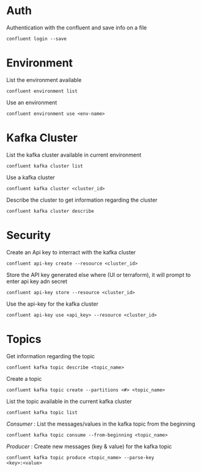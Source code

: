 # Auth
Authentication with the confluent and save info on a file
```
confluent login --save
```
# Environment
List the environment available
```
confluent environment list
```
Use an environment
```
confluent environment use <env-name>
```
# Kafka Cluster
List the kafka cluster available in current environment
```
confluent kafka cluster list
```
Use a kafka cluster 
```
confluent kafka cluster <cluster_id>
```
Describe the cluster to get information regarding the cluster
```
confluent kafka cluster describe
```
# Security
Create an Api key to interract with the kafka cluster
```
confluent api-key create --resource <cluster_id>
```
Store the API key generated else where (UI or terraform), it will prompt to enter api key adn secret
```
confluent api-key store --resource <cluster_id>
```
Use the api-key for the kafka cluster
```
confluent api-key use <api_key> --resource <cluster_id>
```
# Topics
Get information regarding the topic
```
confluent kafka topic describe <topic_name>
```
Create a topic
```
confluent kafka topic create --partitions <#> <topic_name>
```
List the topic available in the current kafka cluster
```
confluent kafka topic list
```
*Consumer* : List the messages/values in the kafka topic from the beginning
```
confluent kafka topic consume --from-beginning <topic_name>
```
*Producer* : Create new messages (key & value) for the kafka topic
```
confluent kafka topic produce <topic_name> --parse-key
<key>:<value>
```
